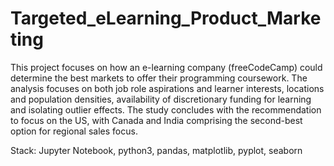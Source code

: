 # Targeted_eLearning_Product_Marketing
This project focuses on how an e-learning company (freeCodeCamp) could determine the best markets to offer their programming coursework.  The analysis focuses on both job role aspirations and learner interests, locations and population densities, availability of discretionary funding for learning and isolating outlier effects.  The study concludes with the recommendation to focus on the US, with Canada and India comprising the second-best option for regional sales focus.

Stack: Jupyter Notebook, python3, pandas, matplotlib, pyplot, seaborn
